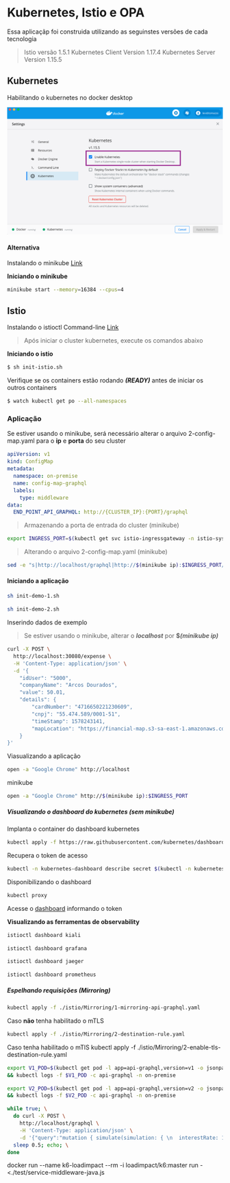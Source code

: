 # Kubernetes, Istio e OPA

Essa aplicaçãp foi construida utilizando as seguinstes versões de cada tecnologia

> Istio versão 1.5.1
> Kubernetes Client Version 1.17.4
> Kubernetes Server Version 1.15.5

## Kubernetes

Habilitando o kubernetes no docker desktop

![](./docs/docker-desktop.png)

#### Alternativa

Instalando o minikube [Link](https://kubernetes.io/docs/tasks/tools/install-minikube/)

**Iniciando o minikube**
```bash
minikube start --memory=16384 --cpus=4
```

## Istio

Instalando o istioctl Command-line [Link](https://archive.istio.io/v1.4/docs/setup/getting-started/#download)

> Após iniciar o cluster kubernetes, execute os comandos abaixo

**Iniciando o istio**

```bash
$ sh init-istio.sh
```

 Verifique se os containers estão rodando ***(READY)*** antes de iniciar os outros containers

```bash
$ watch kubectl get po --all-namespaces
```

### Aplicação

Se estiver usando o minikube, será necessário alterar o arquivo 2-config-map.yaml para o **ip** e **porta** do seu cluster

```yaml
apiVersion: v1
kind: ConfigMap
metadata:
  namespace: on-premise
  name: config-map-graphql
  labels:
    type: middleware
data:
  END_POINT_API_GRAPHQL: http://{CLUSTER_IP}:{PORT}/graphql
```

> Armazenando a porta de entrada do cluster (minikube)

```bash
export INGRESS_PORT=$(kubectl get svc istio-ingressgateway -n istio-system -o jsonpath='{.spec.ports[1].nodePort}')
```

> Alterando o arquivo 2-config-map.yaml (minikube)

```bash
sed -e "s|http://localhost/graphql|http://$(minikube ip):$INGRESS_PORT/graphql|g" 2-config-map.yaml | kubectl apply -f -
```

#### Iniciando a aplicação

```bash
sh init-demo-1.sh
```

```bash
sh init-demo-2.sh
```

Inserindo dados de exemplo

> Se estiver usando o minikube, alterar o ***localhost*** por **$*(minikube ip)***

```bash
curl -X POST \
  http://localhost:30080/expense \
  -H 'Content-Type: application/json' \
  -d '{
    "idUser": "5000",
    "companyName": "Arcos Dourados",
    "value": 50.01,
    "details": {
        "cardNumber": "4716650221230609",
        "cnpj": "55.474.589/0001-51",
        "timeStamp": 1578243141,
        "mapLocation": "https://financial-map.s3-sa-east-1.amazonaws.com/av-paulista.png"
    }
}'
```

 Viasualizando a aplicação

```bash
open -a "Google Chrome" http://localhost
```

minikube

```bash
open -a "Google Chrome" http://$(minikube ip):$INGRESS_PORT
```

##### Visualizando o dashboard do kubernetes (***sem minikube***)

Implanta o container do dashboard kubernetes
```bash
kubectl apply -f https://raw.githubusercontent.com/kubernetes/dashboard/v2.0.0-beta8/aio/deploy/recommended.yaml
```

Recupera o token de acesso

```bash
kubectl -n kubernetes-dashboard describe secret $(kubectl -n kubernetes-dashboard get secret | grep admin-user | awk '{print $1}')
```

Disponibilizando o dashboard

```bash
kubectl proxy
```

Acesse o [dashboard](http://localhost:8001/api/v1/namespaces/kubernetes-dashboard/services/https:kubernetes-dashboard:/proxy/) informando o token

**Visualizando as ferramentas de observability** 

```bash
istioctl dashboard kiali
```

```bash
istioctl dashboard grafana
```

```bash
istioctl dashboard jaeger
```

```bash
istioctl dashboard prometheus
```

##### Espelhando requisições (Mirroring)

```bash
kubectl apply -f ./istio/Mirroring/1-mirroring-api-graphql.yaml
```

Caso **não** tenha habilitado o mTLS

```bash
kubectl apply -f ./istio/Mirroring/2-destination-rule.yaml
```

Caso tenha habilitado o mTlS
kubectl apply -f ./istio/Mirroring/2-enable-tls-destination-rule.yaml

```bash
export V1_POD=$(kubectl get pod -l app=api-graphql,version=v1 -o jsonpath={.items..metadata.name} -n on-premise) \
&& kubectl logs -f $V1_POD -c api-graphql -n on-premise
```
```bash
export V2_POD=$(kubectl get pod -l app=api-graphql,version=v2 -o jsonpath={.items..metadata.name} -n on-premise) \
&& kubectl logs -f $V2_POD -c api-graphql -n on-premise
```

```bash
while true; \
  do curl -X POST \
    http://localhost/graphql \
    -H 'Content-Type: application/json' \
    -d '{"query":"mutation { simulate(simulation: { \n  interestRate: 1.99, loanAmount: 500.00, days: 20 \n}) {value tax}}"}'; \
  sleep 0.5; echo; \
done
```

docker run --name k6-loadimpact --rm -i loadimpact/k6:master run - <./test/service-middleware-java.js
